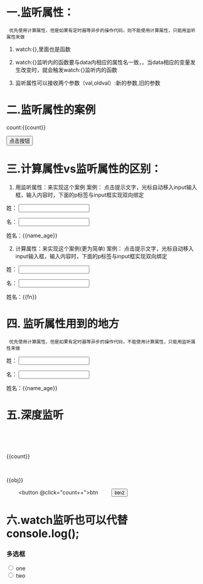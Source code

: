# 一.监听属性：
     优先使用计算属性，但是如果有定时器等异步的操作代码，则不能使用计算属性，只能用监听属性来做

1. watch:{},里面也是函数

2. watch:{}监听内的函数要与data内相应的属性名一致，，当data相应的变量发生改变时，就会触发watch:{}监听内的函数

3. 监听属性可以接收两个参数（val,oldval）:新的参数,旧的参数


# 二.监听属性的案例
<body>
   <div id="app">
     <p>count:{{count}}</p>
     <button @click="count++">点击按钮</button>
   </div>
</body>
<script src="https://cdn.jsdelivr.net/npm/vue@2/dist/vue.js"></script>
<script>
   const p1 = new Vue({
      el: '#app',
      data: {
         count:1
      },
      watch:{
         count(val,obdval){
            console.log('count改变了',val,obdval);
         }
      }
   })
</script>
</html>


# 三.计算属性vs监听属性的区别：

1. 用监听属性：来实现这个案例
      案例： 点击提示文字，光标自动移入input输入框，输入内容时，下面的p标签与input框实现双向绑定

<body>
   <div id="app">
     <p>
      <label for="name">姓：</label>  
      <!-- 1.for的内容为input的id名，可以实现点击label时，光标自动移入input输入框 -->
      <input type="text" id="name" v-model="name">
      <!-- 2v-model="name",实现input框与data内的变量双向绑定-->
     </p>
     <p>
      <label for="age">名：</label>
      <input type="text" id="age" v-model="age">
     </p>
     <p>姓名：{{name_age}}</p>
   </div>
</body>
<script src="https://cdn.jsdelivr.net/npm/vue@2/dist/vue.js"></script>
<script>
   const p1 = new Vue({
      el: '#app',
      data: {
         name:'',  //还没有输入内容，初始为空
         age:'',
         name_age:''
      },
      watch:{
         name(val){//val:新的数据
            this.name_age = val + this.age
         },
         age(val){
            this.name_age = this.name + val
         }
      }
   })
</script>
</html>


2. 计算属性：来实现这个案例(更为简单)
      案例： 点击提示文字，光标自动移入input输入框，输入内容时，下面的p标签与input框实现双向绑定
<body>
   <div id="app">
     <p>
      <label for="name">姓：</label>  
      <!-- 1.for的内容为input的id名，可以实现点击label时，光标自动移入input输入框 -->
      <input type="text" id="name" v-model="name">
      <!-- 2v-model="name",实现input框与data内的变量双向绑定-->
     </p>
     <p>
      <label for="age">名：</label>
      <input type="text" id="age" v-model="age">
     </p>
     <p>姓名：{{fn}}</p>
   </div>
</body>
<script src="https://cdn.jsdelivr.net/npm/vue@2/dist/vue.js"></script>
<script>
   const p1 = new Vue({
      el: '#app',
      data: {
         name:'',
         age:'',
         name_age:''
      },
      computed:{
         fn(){
           return this.name_age = this.name + this.age
         }
      }
   })
</script>
</html>


# 四.  监听属性用到的地方
     优先使用计算属性，但是如果有定时器等异步的操作代码，不能使用计算属性，只能用监听属性来做
<body>
   <div id="app">
     <p>
      <label for="name">姓：</label>  
      <!-- 1.for的内容为input的id名，可以实现点击label时，光标自动移入input输入框 -->
      <input type="text" id="name" v-model="name">
      <!-- 2v-model="name",实现input框与data内的变量双向绑定-->
     </p>
     <p>
      <label for="age">名：</label>
      <input type="text" id="age" v-model="age">
     </p>
     <p>姓名：{{name_age}}</p>
   </div>
</body>
<script src="https://cdn.jsdelivr.net/npm/vue@2/dist/vue.js"></script>
<script>
   let time = null
   const p1 = new Vue({
      el: '#app',
      data: {
         name:'',
         age:'',
         name_age:''
      },
      watch:{  //由于内部的代码中有延时定时器（异步），所以不能用计算属性，只能用监听属性来实现
         name(val){
            time = setTimeout(()=>{ //延时定时器
               this.name_age = val + this.age
            },2000)
            
         },
         age(val){
            time = setTimeout(()=>{
               this.name_age = this.name + val
            },2000)
         }
      }
   })
</script>
</html>


# 五.深度监听
 <body>
    <div id="app">
        <p>{{count}}</p >
        <p>{{obj}}</p >
        <button @click="count++">btn</button>
        <button on-click="fn">btn2</button>
    </div>
</body>
</html>
<script src="../Vue.md"></script>
<script>
    new Vue({
        el:"#app",
        data:{
            count:1,
            obj:{
                a:3,
                b:5,
            }
        },
        // 侦听属性,里面也是函数
        watch:{
            // 这个函数当count变量改变的时候触发
            // 侦听属性是可以理解成两个参数的
            count(newVal,oldval){
                console.log("count改变了" , newVal,oldval);
            },
            boj:{
                // 如果要做深度侦听,可以将watch携带对象的形式,加上deep:true
                // immediate:true,表示页面加载完成自动执行一次
                handler(val){
                    console.log("obj改变了",val);
                },
                deep:true,
                immediate:true,
            },
            methods:{
                fn(){
                    this.obj.a = 30;
                }
            }
        }
    });
</script>



# 六.watch监听也可以代替 console.log();
<!-- 监听此时点击单选框的结果 -->
  <body>
    <div id="app">
      <h3>多选框</h3>
      <input type="radio" id="one" value="one" v-model="in_cc"/>
      <label for="">one</label>
      <br>
      <input type="radio" id="two" value="two" v-model="in_cc"/>
      <label for="">two</label>  
    </div>
  </body>
  <script src="https://cdn.jsdelivr.net/npm/vue@2/dist/vue.js"></script>
  <script>
    const p1 = new Vue({
      el: '#app',
      data:{
        in_cc:"one"
      },
      watch:{
        in_cc(val,old){
           console.log(val)//监听此时点击单选框的结果
        }
      }
    })
  </script>
</html>